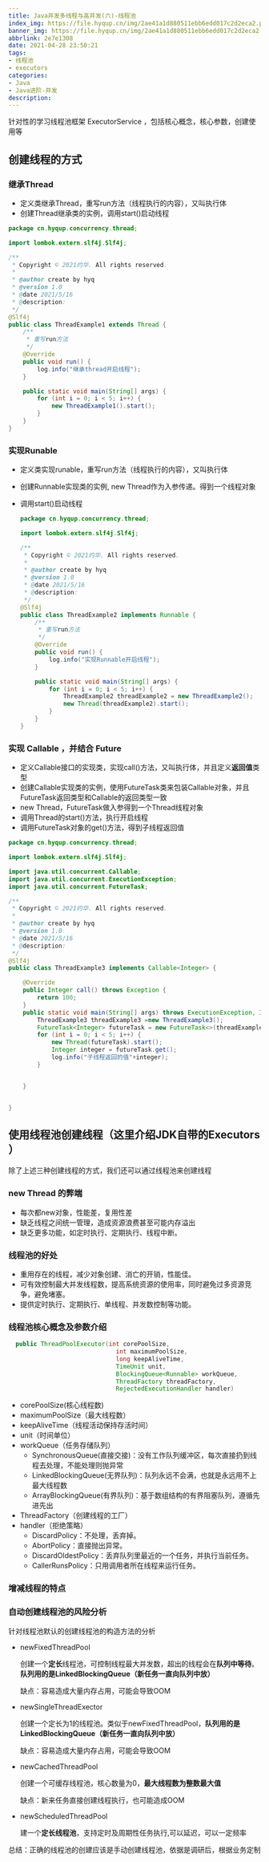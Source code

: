 ```yaml
---
title: Java并发多线程与高并发(六)-线程池
index_img: https://file.hyqup.cn/img/2ae41a1d880511ebb6edd017c2d2eca2.png
banner_img: https://file.hyqup.cn/img/2ae41a1d880511ebb6edd017c2d2eca2.png
abbrlink: 2e7e1308
date: 2021-04-28 23:50:21
tags:
- 线程池
- executors
categories:
- Java
- Java进阶-并发
description:
---
```


针对性的学习线程池框架 ExecutorService ，包括核心概念，核心参数，创建使用等

<!-- more -->

## 创建线程的方式

### 继承Thread

- 定义类继承Thread，重写run方法（线程执行的内容），又叫执行体
- 创建Thread继承类的实例，调用start()启动线程

```java
package cn.hyqup.concurrency.thread;

import lombok.extern.slf4j.Slf4j;

/**
 * Copyright © 2021灼华. All rights reserved.
 *
 * @author create by hyq
 * @version 1.0
 * @date 2021/5/16
 * @description:
 */
@Slf4j
public class ThreadExample1 extends Thread {
    /**
     * 重写run方法
     */
    @Override
    public void run() {
        log.info("继承thread开启线程");
    }

    public static void main(String[] args) {
        for (int i = 0; i < 5; i++) {
            new ThreadExample1().start();
        }
    }
}

```



### 实现Runable

- 定义类实现runable，重写run方法（线程执行的内容），又叫执行体

- 创建Runnable实现类的实例, new Thread作为入参传递。得到一个线程对象

- 调用start()启动线程

  ```java
  package cn.hyqup.concurrency.thread;
  
  import lombok.extern.slf4j.Slf4j;
  
  /**
   * Copyright © 2021灼华. All rights reserved.
   *
   * @author create by hyq
   * @version 1.0
   * @date 2021/5/16
   * @description:
   */
  @Slf4j
  public class ThreadExample2 implements Runnable {
      /**
       * 重写run方法
       */
      @Override
      public void run() {
          log.info("实现Runnable开启线程");
      }
  
      public static void main(String[] args) {
          for (int i = 0; i < 5; i++) {
              ThreadExample2 threadExample2 = new ThreadExample2();
              new Thread(threadExample2).start();
          }
      }
  }
  
  ```

### 实现 Callable ，并结合 Future

- 定义Callable接口的实现类，实现call()方法，又叫执行体，并且定义**返回值**类型
- 创建Callable实现类的实例，使用FutureTask类来包装Callable对象，并且FutureTask返回类型和Callable的返回类型一致
- new Thread，FutureTask做入参得到一个Thread线程对象
- 调用Thread的start()方法，执行开启线程
- 调用FutureTask对象的get()方法，得到子线程返回值

```java
package cn.hyqup.concurrency.thread;

import lombok.extern.slf4j.Slf4j;

import java.util.concurrent.Callable;
import java.util.concurrent.ExecutionException;
import java.util.concurrent.FutureTask;

/**
 * Copyright © 2021灼华. All rights reserved.
 *
 * @author create by hyq
 * @version 1.0
 * @date 2021/5/16
 * @description:
 */
@Slf4j
public class ThreadExample3 implements Callable<Integer> {

    @Override
    public Integer call() throws Exception {
        return 100;
    }
    public static void main(String[] args) throws ExecutionException, InterruptedException {
        ThreadExample3 threadExample3 =new ThreadExample3();
        FutureTask<Integer> futureTask = new FutureTask<>(threadExample3);
        for (int i = 0; i < 5; i++) {
            new Thread(futureTask).start();
            Integer integer = futureTask.get();
            log.info("子线程返回的值"+integer);
        }


    }


}

```



## 使用线程池创建线程（这里介绍JDK自带的Executors ）

除了上述三种创建线程的方式，我们还可以通过线程池来创建线程

### new Thread 的弊端

- 每次都new对象，性能差，复用性差
- 缺乏线程之间统一管理，造成资源浪费甚至可能内存溢出
- 缺乏更多功能，如定时执行、定期执行、线程中断。

### 线程池的好处

- 重用存在的线程，减少对象创建、消亡的开销，性能佳。
- 可有效控制最大并发线程数，提高系统资源的使用率，同时避免过多资源竞争，避免堵塞。
- 提供定时执行、定期执行、单线程、并发数控制等功能。

### 线程池核心概念及参数介绍

```java
  public ThreadPoolExecutor(int corePoolSize,
                              int maximumPoolSize,
                              long keepAliveTime,
                              TimeUnit unit,
                              BlockingQueue<Runnable> workQueue,
                              ThreadFactory threadFactory,
                              RejectedExecutionHandler handler) 
```

- corePoolSize(核心线程数)
- maximumPoolSize（最大线程数）
- keepAliveTime（线程活动保持存活时间）
- unit（时间单位）
- workQueue（任务存储队列）
  - SynchronousQueue(直接交接)：没有工作队列缓冲区，每次直接扔到线程去处理，不能处理则抛异常
  - LinkedBlockingQueue(无界队列)：队列永远不会满，也就是永远用不上最大线程数
  - ArrayBlockingQueue(有界队列)：基于数组结构的有界阻塞队列，遵循先进先出
- ThreadFactory（创建线程的工厂）
- handler（拒绝策略）
  - DiscardPolicy：不处理，丢弃掉。
  - AbortPolicy：直接抛出异常。
  - DiscardOldestPolicy：丢弃队列里最近的一个任务，并执行当前任务。
  - CallerRunsPolicy：只用调用者所在线程来运行任务。

### 增减线程的特点

### 自动创建线程池的风险分析

 针对线程池默认的创建线程池的构造方法的分析

- newFixedThreadPool

  创建一个**定长**线程池，可控制线程最大并发数，超出的线程会在**队列中等待**。**队列用的是LinkedBlockingQueue（新任务一直向队列中放）**

  缺点：容易造成大量内存占用，可能会导致OOM

- newSingleThreadExector

  创建一个定长为1的线程池。类似于newFixedThreadPool，**队列用的是LinkedBlockingQueue（新任务一直向队列中放）**

  缺点：容易造成大量内存占用，可能会导致OOM

- newCachedThreadPool

  创建一个可缓存线程池，核心数量为0，**最大线程数为整数最大值**

  缺点：新来任务直接创建线程执行，也可能造成OOM

- newScheduledThreadPool

  建一个**定长线程池**，支持定时及周期性任务执行,可以延迟，可以一定频率

总结：正确的线程池的创建应该是手动创建线程池，依据是调研后，根据业务定制



